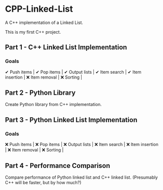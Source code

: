 ﻿# CPP-Linked-List

A C++ implementation of a Linked List.

This is my first C++ project.

## Part 1 - C++ Linked List Implementation
### Goals
 ✔ Push items | 
 ✔ Pop items | 
 ✔ Output lists | 
 ✔ Item search | 
 ✔ Item insertion | 
 ❌ Item removal | 
 ❌ Sorting | 

## Part 2 - Python Library
Create Python library from C++ implementation.

## Part 3 - Python Linked List Implementation
### Goals
 ❌ Push items | 
 ❌ Pop items | 
 ❌ Output lists | 
 ❌ Item search | 
 ❌ Item insertion | 
 ❌ Item removal | 
 ❌ Sorting | 

## Part 4 - Performance Comparison
Compare performance of Python linked list and C++ linked list.
(Presumably C++ will be faster, but by how much?)